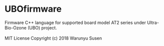 # UBOfirmware
Firmware C++ language for supported board model AT2 series under Ultra-Bio-Ozone (UBO) project.
<br>
<br>
MIT License
Copyright (c) 2018 Warunyu Susen
